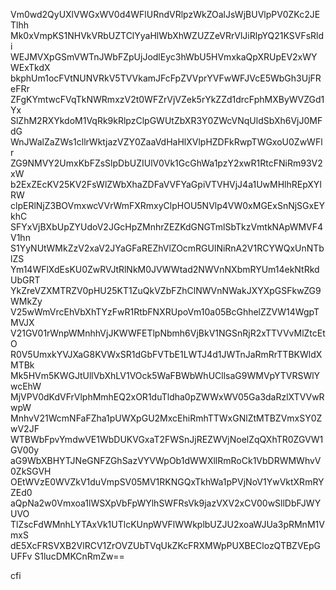 Vm0wd2QyUXlVWGxWV0d4WFlURndVRlpzWkZOalJsWjBUVlpPV0ZKc2JETlhh
Mk0xVmpKS1NHVkVRbUZTClYyaHlWbXhWZUZZeVRrVlJiRlpYQ21KSVFsRldi
WEJMVXpGSmVWTnJWbFZpUjJodlEyc3hWbU5HVmxkaQpXRUpEV2xWYWExTkdX
bkphUm1ocFVtNUNVRkV5TVVkamJFcFpZVVprYVFwWFJVcE5WbGh3UjFReFRr
ZFgKYmtwcFVqTkNWRmxzV2t0WFZrVjVZek5rYkZZd1drcFphMXByWVZGd1Yx
SlZhM2RXYkdoM1VqRk9kRlpzClpGWUtZbXR3Y0ZWcVNqUldSbXh6VjJ0MFdG
WnJWalZaZWs1cllrWktjazVZY0ZaaVdHaHlXVlpHZDFkRwpTWGxoU0ZwWFlr
ZG9NMVY2UmxKbFZsSlpDbUZIUlV0Vk1GcGhWa1pzY2xwR1RtcFNiRm93V2xW
b2ExZEcKV25KV2FsWlZWbXhaZDFaVVFYaGpiVTVHVjJ4a1UwMHlhREpXYlRW
clpERlNjZ3BOVmxwcVVrWmFXRmxyClpHOU5NVlp4VW0xMGExSnNjSGxEYkhC
SFYxVjBXbUpZYUdoV2JGcHpZMnhrZEZKdGNGTmlSbTkzVmtkNApWMVF4V1hn
S1YyNUtWMkZzV2xaV2JYaGFaREZhVlZOcmRGUlNiRnA2V1RCYWQxUnNTblZS
Ym14WFlXdEsKU0ZwRVJtRlNkM0JVWWtad2NWVnNXbmRYUm14ekNtRkdUbGRT
YkZreVZXMTRZV0pHU25KT1ZuQkVZbFZhClNWVnNWakJXYXpGSFkwZG9WMkZy
V25wWmVrcEhVbXhTYzFwR1RtbFNXRUpoVm10a05BcGhhelZZVW14WgpTMVJX
V21GV01rWnpWMnhhVjJKWWFETlpNbmh6VjBkV1NGSnRjR2xTTVVvMlZtcEtO
R0V5UmxkYVJXaG8KVWxSR1dGbFVTbE1LWTJ4d1JWTnJaRmRrTTBKWldXMTBk
Mk5HVm5KWGJtUllVbXhLV1VOck5WaFBWbWhUCllsaG9WMVpYTVRSWlYwcEhW
MjVPV0dKdVFrVlphMmhEQ2xOR1duTldha0pZWWxWV05Ga3daRzlXTVVwRwpW
MnhvV21WcmNFaFZha1pUWXpGU2MxcEhiRmhTTWxGNlZtMTBZVmxSY0ZwV2JF
WTBWbFpvYmdwVE1WbDUKVGxaT2FWSnJjREZWVjNoelZqQXhTR0ZGVW1GV00y
aG9WbXBHYTJNeGNFZGhSazVYVWpOb1dWWXllRmRoCk1VbDRWMWhvV0ZkSGVH
OEtWVzE0WVZkV1duVmpSV05MV1RKNGQxTkhWa1pPVjNoV1YwVktXRmRYZEd0
aQpNa2w0Vmxoa1lWSXpVbFpWYlhSWFRsVk9jazVXV2xCV00wSllDbFJWYUVO
TlZscFdWMnhLYTAxVk1UTlcKUnpWVFlWWkplbUZJU2xoaWJUa3pRMnM1VmxS
dE5XcFRSVXB2VlRCV1ZrOVZUbTVqUkZKcFRXMWpPUXBEClozQTBZVEpGUFFv
S1lucDMKCnRmZw==

cfi